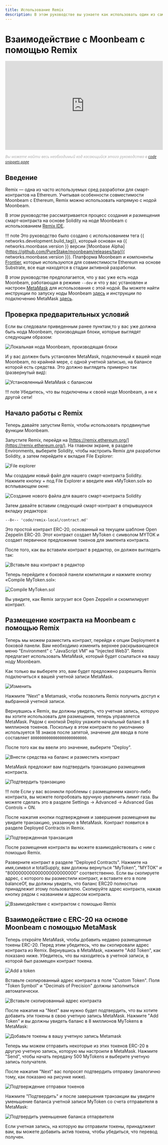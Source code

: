 ```yaml
---
title: Использование Remix
description: В этом руководстве вы узнаете как использовать один из самых популярных инструментов разработчика Ethereum, Remix IDE, для взаимодействия с локальной нодой Moonbeam.
---
```


# Взаимодействие с Moonbeam с помощью Remix

<style>.embed-container { position: relative; padding-bottom: 56.25%; height: 0; overflow: hidden; max-width: 100%; } .embed-container iframe, .embed-container object, .embed-container embed { position: absolute; top: 0; left: 0; width: 100%; height: 100%; }</style><div class='embed-container'><iframe src='https://www.youtube.com/embed//RT_f1-ga_n4' frameborder='0' allowfullscreen></iframe></div>
<style>.caption { font-family: Open Sans, sans-serif; font-size: 0.9em; color: rgba(170, 170, 170, 1); font-style: italic; letter-spacing: 0px; position: relative;}</style><div class='caption'>
Вы можете найти весь необходимый код касающийся этого руководства в <a href="{{ config.site_url }}resources/code-snippets/">code snippets page</a></div>

## Введение

Remix — одна из часто используемых сред разработки для смарт-контрактов на Ethereum. Учитывая особенности совместимости Moonbeam с Ethereum, Remix можно использовать напрямую с нодой Moonbeam.

В этом руководстве рассматривается процесс создания и размещения смарт-контракта на основе Solidity на ноде Moonbeam с использованием [Remix IDE](https://remix.ethereum.org/). 

!!! note
    Это руководство было создано с использованием тега {{ networks.development.build_tag}}, который основан на {{ networks.moonbase.version }} версии [Moonbase Alpha](https://github.com/PureStake/moonbeam/releases/tag/{{ networks.moonbase.version }}). Платформа Moonbeam и компоненты [Frontier](https://github.com/paritytech/frontier), которые используются для совместимости Ethereum на основе Substrate, все еще находятся в стадии активной разработки.

В этом руководстве предполагается, что у вас уже есть нода Moonbeam, работающая в режиме `--dev` и что у вас установлен и настроен [MetaMask](https://metamask.io/) для использования с этой нодой. Вы можете найти инструкции по запуску ноды Moonbeam [здесь](/getting-started/local-node/setting-up-a-node/) и инструкции по подключению MetaMask [здесь](/getting-started/local-node/using-metamask/).

## Проверка предварительных условий

Если вы следовали приведенным ранее пунктам,то у вас уже должна быть нода Moonbeam, производящая блоки, которые выглядят следующим образом:

![Локальная нода Moonbeam, производящая блоки](/images/remix/using-remix-1.png)

И у вас должен быть установлен MetaMask, подключеный к вашей ноде Moonbeam, по крайней мере, с одной учетной записью, на балансе которой есть средства. Это должно выглядеть примерно так (развернутый вид):

![Установленный MetaMask с балансом](/images/remix/using-remix-2.png)

!!! note
    Убедитесь, что вы подключены к своей ноде Moonbeam, а не к другой сети!

## Начало работы с Remix

Теперь давайте запустим Remix, чтобы использовать продвинутые функции Moonbeam.

Запустите Remix, перейдя на [https://remix.ethereum.org/](https://remix.ethereum.org/). На главном экране, в разделе Environments, выберите Solidity, чтобы настроить Remix для разработки Solidity, а затем перейдите к вкладке File Explorer:

![File explorer](/images/remix/using-remix-3.png)

Мы создадим новый файл для нашего смарт-контракта Solidity. Нажмите кнопку + под File Explorer и введите имя «MyToken.sol» во всплывающем окне:

![Создание нового файла для вашего смарт-контракта Solidity](/images/remix/using-remix-4.png)

Затем давайте вставим следующий смарт-контракт в открывшуюся вкладку редактора:

```solidity
--8<-- 'code/remix-local/contract.md'
```

Это простой контракт ERC-20, основанный на текущем шаблоне Open Zeppelin ERC-20. Этот контракт создает MyToken с символом MYTOK и создает первичное предложение токенов для эмитента контракта.

После того, как вы вставили контракт в редактор, он должен выглядеть так:

![Вставьте ваш контракт в редактор](/images/remix/using-remix-5.png)

Теперь перейдите к боковой панели компиляции и нажмите кнопку «Compile MyToken.sol»:

![Compile MyToken.sol](/images/remix/using-remix-6.png)

Вы увидите, как Remix загрузит все Open Zeppelin и скомпилирует контракт.

## Размещение контракта на Moonbeam с помощью Remix

Теперь мы можем разместить контракт, перейдя к опции Deployment в боковой панели. Вам необходимо изменить верхнее раскрывающееся меню "Environment" с "JavaScript VM" на "Injected Web3". Remix предлагает использовать MetaMask, который будет ссылаться на вашу ноду Moonbeam. 

Как только вы выберете это, вам будет предложено разрешить Remix подключиться к вашей учетной записи MetaMask.

![Изменить](/images/remix/using-remix-7.png)

Нажмите "Next" в Metamask, чтобы позволить Remix получить доступ к выбранной учетной записи.

Вернувшись к Remix, вы должны увидеть, что учетная запись, которую вы хотите использовать для размещения, теперь управляется MetaMask. Рядом с кнопкой Deploy укажите начальный баланс в 8 миллионов токенов. Поскольку в этом контракте по умолчанию используется 18 знаков после запятой, значение для ввода в поле составляет `8000000000000000000000000`.

После того как вы ввели это значение, выберите "Deploy".

![Внести средства на баланс и разместить контракт](/images/remix/using-remix-8.png)

MetaMask предложит вам подтвердить транзакцию размещения контракта.

![Подтвердить транзакцию](/images/remix/using-remix-9.png)

!!! note
    Если у вас возникли проблемы с размещением какого-либо контракта, вы можете попробовать вручную увеличить лимит газа. Вы можете сделать это в разделе Settings -> Advanced -> Advanced Gas Controls = ON.

После нажатия кнопки подтверждения и завершения размещения вы увидите транзакцию, указанную в MetaMask. Контракт появится в разделе Deployed Contracts in Remix.

![Подтвержденная транзакция](/images/remix/using-remix-10.png)

После размещения контракта вы можете взаимодействовать с ним с помощью Remix.

Разверните контракт в разделе "Deployed Contracts". Нажмите на имя,символ и totalSupply, вам должны вернуться "MyToken", "MYTOK" и "8000000000000000000000000" соответственно. Если вы скопируете адрес, с которого вы разместили контракт, и вставите его в поле balanceOf, вы должны увидеть, что баланс ERC20 полностью принадлежит этому пользователю. Скопируйте адрес контракта, нажав кнопку рядом с названием и адресом контракта.

![Взаимодействие с контрактом с помощью Remix](/images/remix/using-remix-11.png)

## Взаимодействие с ERC-20 на основе Moonbeam c помощью MetaMask

Теперь откройте MetaMask, чтобы добавить недавно размещенные токены ERC-20. Перед этим убедитесь, что вы скопировали адрес контракта из Remix. Вернувшись в MetaMask, нажмите "Add Token", как показано ниже. Убедитесь, что вы находитесь в учетной записи, в которой был размещен контракт токена.

![Add a token](/images/remix/using-remix-12.png)

Вставьте скопированный адрес контракта в поле "Custom Token". Поля "Token Symbol" и "Decimals of Precision" должны заполниться автоматически.

![Вставьте скопированный адрес контракта](/images/remix/using-remix-13.png)

После нажатия на "Next" вам нужно будет подтвердить, что вы хотите добавить эти токены в свою учетную запись MetaMask. Нажмите "Add Token" и вы должны увидеть баланс в 8 миллионов MyTokens в MetaMask:

![Добавьте токены в вашу учетную запись Metamask](/images/remix/using-remix-14.png)

Теперь мы можем отправить некоторые из этих токенов ERC-20 в другую учетную запись, которую мы настроили в MetaMask. Нажмите "Send", чтобы начать передачу 500 MyTokens и выберите учетную запись получателя.

После нажатия "Next" вас попросят подтвердить отправку (аналогично тому, как показано на рисунке ниже).

![Подтверждение отправки токенов](/images/remix/using-remix-15.png)

Нажмите "Подтвердить" и после завершения транзакции вы увидите уменьшение баланса учетной записи MyToken со счета отправителя в MetaMask:

![Подтвердить уменьшение баланса отпарвителя](/images/remix/using-remix-16.png)

Если учетная запись, на которую вы отправили токены, принадлжеит вам, вы можете добавить актив токена, чтобы убедиться, что перевод получен.


